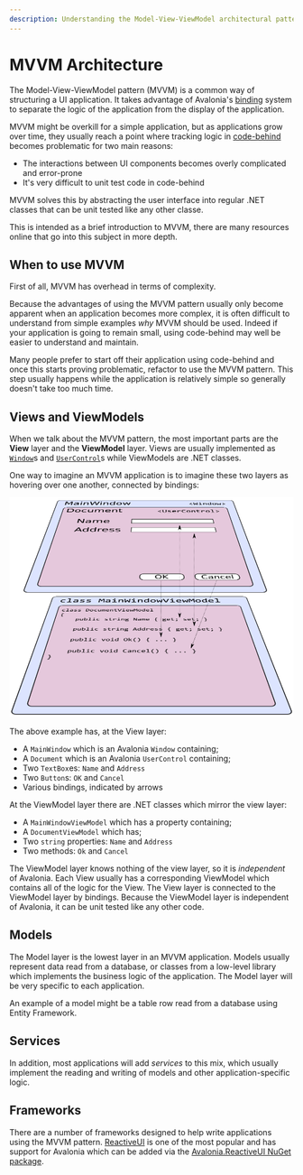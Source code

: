 ```yaml
---
description: Understanding the Model-View-ViewModel architectural pattern.
---
```


# MVVM Architecture

The Model-View-ViewModel pattern (MVVM) is a common way of structuring a UI application. It takes advantage of Avalonia's [binding](https://docs.avaloniaui.net/docs/data-binding) system to separate the logic of the application from the display of the application.

MVVM might be overkill for a simple application, but as applications grow over time, they usually reach a point where tracking logic in [code-behind](https://docs.avaloniaui.net/guides/basics/code-behind) becomes problematic for two main reasons:

* The interactions between UI components becomes overly complicated and error-prone
* It's very difficult to unit test code in code-behind

MVVM solves this by abstracting the user interface into regular .NET classes that can be unit tested like any other classe.

This is intended as a brief introduction to MVVM, there are many resources online that go into this subject in more depth.

## When to use MVVM <a href="#when-to-use-mvvm" id="when-to-use-mvvm"></a>

First of all, MVVM has overhead in terms of complexity.

Because the advantages of using the MVVM pattern usually only become apparent when an application becomes more complex, it is often difficult to understand from simple examples _why_ MVVM should be used. Indeed if your application is going to remain small, using code-behind may well be easier to understand and maintain.

Many people prefer to start off their application using code-behind and once this starts proving problematic, refactor to use the MVVM pattern. This step usually happens while the application is relatively simple so generally doesn't take too much time.

## Views and ViewModels <a href="#views-and-viewmodels" id="views-and-viewmodels"></a>

When we talk about the MVVM pattern, the most important parts are the **View** layer and the **ViewModel** layer. Views are usually implemented as [`Window`](https://docs.avaloniaui.net/docs/controls/window)s and [`UserControl`](https://docs.avaloniaui.net/docs/controls/usercontrol)s while ViewModels are .NET classes.

One way to imagine an MVVM application is to imagine these two layers as hovering over one another, connected by bindings:

![Diagram of MVVM](<../../.gitbook/assets/mvvm (1) (1) (2) (2) (2) (2) (2) (1) (1) (1) (1).png>)

The above example has, at the View layer:

* A `MainWindow` which is an Avalonia `Window` containing;
* A `Document` which is an Avalonia `UserControl` containing;
* Two `TextBox`es: `Name` and `Address`
* Two `Button`s: `OK` and `Cancel`
* Various bindings, indicated by arrows

At the ViewModel layer there are .NET classes which mirror the view layer:

* A `MainWindowViewModel` which has a property containing;
* A `DocumentViewModel` which has;
* Two `string` properties: `Name` and `Address`
* Two methods: `Ok` and `Cancel`

The ViewModel layer knows nothing of the view layer, so it is _independent_ of Avalonia. Each View usually has a corresponding ViewModel which contains all of the logic for the View. The View layer is connected to the ViewModel layer by bindings. Because the ViewModel layer is independent of Avalonia, it can be unit tested like any other code.

## Models <a href="#models" id="models"></a>

The Model layer is the lowest layer in an MVVM application. Models usually represent data read from a database, or classes from a low-level library which implements the business logic of the application. The Model layer will be very specific to each application.

An example of a model might be a table row read from a database using Entity Framework.

## Services <a href="#services" id="services"></a>

In addition, most applications will add _services_ to this mix, which usually implement the reading and writing of models and other application-specific logic.

## Frameworks <a href="#frameworks" id="frameworks"></a>

There are a number of frameworks designed to help write applications using the MVVM pattern. [ReactiveUI](https://reactiveui.net) is one of the most popular and has support for Avalonia which can be added via the [Avalonia.ReactiveUI NuGet package](https://www.nuget.org/packages/Avalonia.ReactiveUI/).
